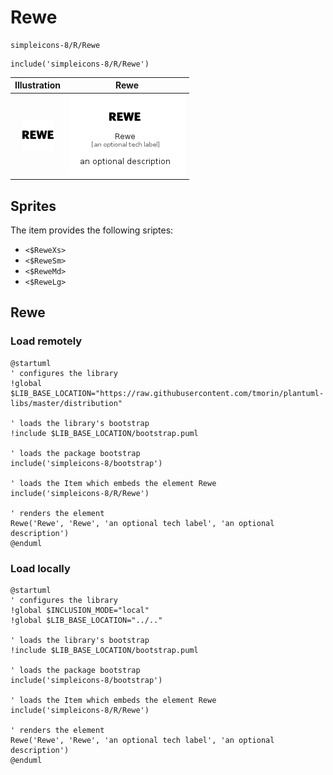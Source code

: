# Rewe


```text
simpleicons-8/R/Rewe
```

```text
include('simpleicons-8/R/Rewe')
```



| Illustration | Rewe |
| :---: | :---: |
| ![illustration for Illustration](../../simpleicons-8/R/Rewe.png) | ![illustration for Rewe](../../simpleicons-8/R/Rewe.Local.png) |



## Sprites
The item provides the following sriptes:

- `<$ReweXs>`
- `<$ReweSm>`
- `<$ReweMd>`
- `<$ReweLg>`





## Rewe

### Load remotely
```plantuml
@startuml
' configures the library
!global $LIB_BASE_LOCATION="https://raw.githubusercontent.com/tmorin/plantuml-libs/master/distribution"

' loads the library's bootstrap
!include $LIB_BASE_LOCATION/bootstrap.puml

' loads the package bootstrap
include('simpleicons-8/bootstrap')

' loads the Item which embeds the element Rewe
include('simpleicons-8/R/Rewe')

' renders the element
Rewe('Rewe', 'Rewe', 'an optional tech label', 'an optional description')
@enduml
```

### Load locally
```plantuml
@startuml
' configures the library
!global $INCLUSION_MODE="local"
!global $LIB_BASE_LOCATION="../.."

' loads the library's bootstrap
!include $LIB_BASE_LOCATION/bootstrap.puml

' loads the package bootstrap
include('simpleicons-8/bootstrap')

' loads the Item which embeds the element Rewe
include('simpleicons-8/R/Rewe')

' renders the element
Rewe('Rewe', 'Rewe', 'an optional tech label', 'an optional description')
@enduml
```

